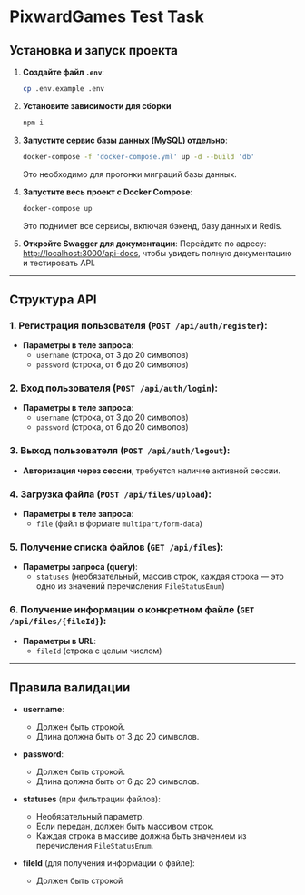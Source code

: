 
# PixwardGames Test Task

## Установка и запуск проекта

1. **Создайте файл `.env`**:
    ```bash
    cp .env.example .env
    ```

2. **Установите зависимости для сборки**
   ```bash 
   npm i
   ```
   
3. **Запустите сервис базы данных (MySQL) отдельно**:
    ```bash
    docker-compose -f 'docker-compose.yml' up -d --build 'db'
    ```
    Это необходимо для прогонки миграций базы данных.

4. **Запустите весь проект с Docker Compose**:
    ```bash
    docker-compose up
    ```
    Это поднимет все сервисы, включая бэкенд, базу данных и Redis.

5. **Откройте Swagger для документации**:
    Перейдите по адресу: [http://localhost:3000/api-docs](http://localhost:3000/api-docs), чтобы увидеть полную документацию и тестировать API.

---

## Структура API

### 1. **Регистрация пользователя** (`POST /api/auth/register`):
- **Параметры в теле запроса**:
  - `username` (строка, от 3 до 20 символов)
  - `password` (строка, от 6 до 20 символов)

### 2. **Вход пользователя** (`POST /api/auth/login`):
- **Параметры в теле запроса**:
  - `username` (строка, от 3 до 20 символов)
  - `password` (строка, от 6 до 20 символов)

### 3. **Выход пользователя** (`POST /api/auth/logout`):
- **Авторизация через сессии**, требуется наличие активной сессии.

### 4. **Загрузка файла** (`POST /api/files/upload`):
- **Параметры в теле запроса**:
  - `file` (файл в формате `multipart/form-data`)

### 5. **Получение списка файлов** (`GET /api/files`):
- **Параметры запроса (query)**:
  - `statuses` (необязательный, массив строк, каждая строка — это одно из значений перечисления `FileStatusEnum`)

### 6. **Получение информации о конкретном файле** (`GET /api/files/{fileId}`):
- **Параметры в URL**:
  - `fileId` (строка с целым числом)

---

## Правила валидации

- **username**:
  - Должен быть строкой.
  - Длина должна быть от 3 до 20 символов.

- **password**:
  - Должен быть строкой.
  - Длина должна быть от 6 до 20 символов.

- **statuses** (при фильтрации файлов):
  - Необязательный параметр.
  - Если передан, должен быть массивом строк.
  - Каждая строка в массиве должна быть значением из перечисления `FileStatusEnum`.

- **fileId** (для получения информации о файле):
  - Должен быть строкой
